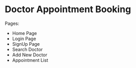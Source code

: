 # Doctor Appointment Booking

Pages:
* Home Page
* Login Page
* SignUp Page
* Search Doctor
* Add New Doctor
* Appointment List
